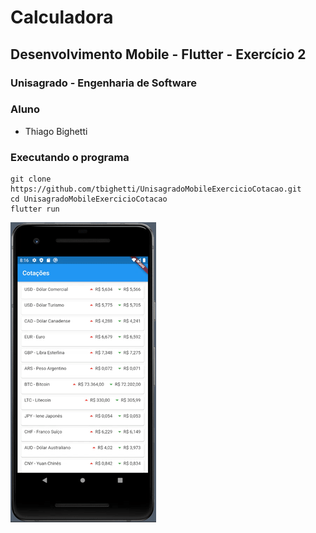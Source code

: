 # Calculadora
## Desenvolvimento Mobile - Flutter - Exercício 2
### Unisagrado - Engenharia de Software
### Aluno
- Thiago Bighetti

### Executando o programa
```
git clone https://github.com/tbighetti/UnisagradoMobileExercicioCotacao.git
cd UnisagradoMobileExercicioCotacao
flutter run
```

![](screenshot/cotacao.gif?raw=true)